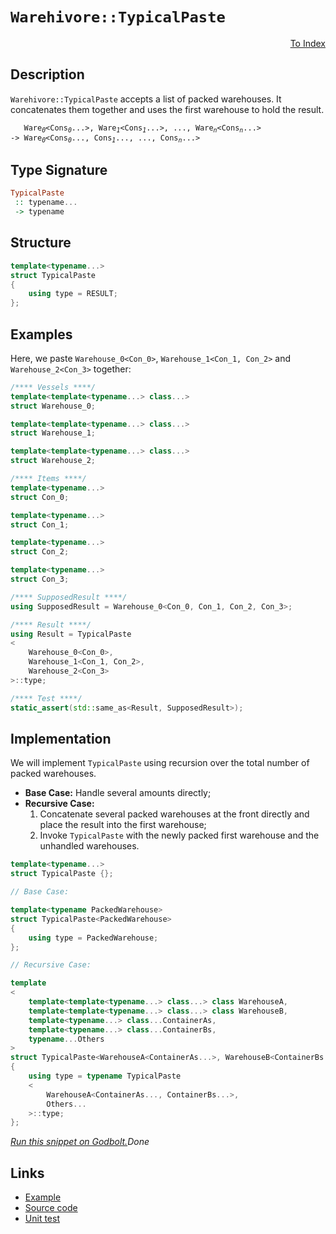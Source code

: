 <!-- Copyright 2024 Feng Mofan
SPDX-License-Identifier: Apache-2.0 -->

# `Warehivore::TypicalPaste`

<p style='text-align: right;'><a href="../../../facilities/metafunctions.md#warehivore-typical-paste">To Index</a></p>

## Description

`Warehivore::TypicalPaste` accepts a list of packed warehouses.
It concatenates them together and uses the first warehouse to hold the result.

<pre><code>   Ware<sub><i>0</i></sub>&lt;Cons<sub><i>0</i></sub>...&gt;, Ware<sub><i>1</i></sub>&lt;Cons<sub><i>1</i></sub>...&gt;, ..., Ware<sub><i>n</i></sub>&lt;Cons<sub><i>n</i></sub>...&gt;
-> Ware<sub><i>0</i></sub>&lt;Cons<sub><i>0</i></sub>..., Cons<sub><i>1</i></sub>..., ..., Cons<sub><i>n</i></sub>...></code></pre>

## Type Signature

```Haskell
TypicalPaste
 :: typename...
 -> typename
```

## Structure

```C++
template<typename...>
struct TypicalPaste
{
    using type = RESULT;
};
```

## Examples

Here, we paste `Warehouse_0<Con_0>`,  `Warehouse_1<Con_1, Con_2>` and `Warehouse_2<Con_3>` together:

```C++
/**** Vessels ****/
template<template<typename...> class...>
struct Warehouse_0;

template<template<typename...> class...>
struct Warehouse_1;

template<template<typename...> class...>
struct Warehouse_2;

/**** Items ****/
template<typename...>
struct Con_0;

template<typename...>
struct Con_1;

template<typename...>
struct Con_2;

template<typename...>
struct Con_3;

/**** SupposedResult ****/
using SupposedResult = Warehouse_0<Con_0, Con_1, Con_2, Con_3>;

/**** Result ****/
using Result = TypicalPaste
<
    Warehouse_0<Con_0>, 
    Warehouse_1<Con_1, Con_2>,
    Warehouse_2<Con_3>
>::type;

/**** Test ****/
static_assert(std::same_as<Result, SupposedResult>);
```

## Implementation

We will implement `TypicalPaste` using recursion over the total number of packed warehouses.

- **Base Case:** Handle several amounts directly;
- **Recursive Case:**
  1. Concatenate several packed warehouses at the front directly and place the result into the first warehouse;
  2. Invoke `TypicalPaste` with the newly packed first warehouse and the unhandled warehouses.

```C++
template<typename...>
struct TypicalPaste {};

// Base Case:

template<typename PackedWarehouse>
struct TypicalPaste<PackedWarehouse>
{
    using type = PackedWarehouse;
};

// Recursive Case:

template
<
    template<template<typename...> class...> class WarehouseA,
    template<template<typename...> class...> class WarehouseB,
    template<typename...> class...ContainerAs, 
    template<typename...> class...ContainerBs,
    typename...Others
>
struct TypicalPaste<WarehouseA<ContainerAs...>, WarehouseB<ContainerBs...>, Others...>
{
    using type = typename TypicalPaste
    <
        WarehouseA<ContainerAs..., ContainerBs...>,
        Others...
    >::type;
};
```

[*Run this snippet on Godbolt.*](https://godbolt.org/#z:OYLghAFBqd5QCxAYwPYBMCmBRdBLAF1QCcAaPECAMzwBtMA7AQwFtMQByARg9KtQYEAysib0QXACx8BBAKoBnTAAUAHpwAMvAFYTStJg1DIApACYAQuYukl9ZATwDKjdAGFUtAK4sGe1wAyeAyYAHI%2BAEaYxCAA7AAcpAAOqAqETgwe3r56KWmOAkEh4SxRMQm2mPYFDEIETMQEWT5%2BXJXVGXUNBEVhkdFxiQr1jc05bcPdvSVlgwCUtqhexMjsHAD0AFTbO7t7%2BzvrJhoAgls7ANQAkixJ9GyCTDUXu0en5wefB28nxycEmFuBgBJgAzG4CABPJKMViYAB0iLB2D%2Bw2IXgcFwAKtC8KJaMomMNMBcTLErLEACJgqynP7rdYXCxEkluFkgP5/AFAp6YMEQ6GwtgXQnIADWmHQAHUGpgEEslMjUQR0ZicUk8WJCcT%2BaKJdLZfKvIrQSi6eS/hcrRdjcFgBcoTDSaDKSKmOLJTLiHKFXzQbTflSaZz3oyAEqYZDLNIAN1Z7JD/0Bd15nPBlut3JTIPBWeBfoFMOYbER8ORF2QBgUClL5crRIUFy9PuNmBOpAzVrzqdzyfz/MdQoRSNNFarNZH2DHDabht9Nk7Dr7PcLQ9ro/r1dLHkewWiJwUpFJp2tS55OdXxeHZY34%2B3siYe%2BIFkPi8HV9LAHkCAhogo02aB4qhiBDYri%2BLahezZGkovzgju9RPge67YEe0HzvyCGPiEz4TjeqEXN%2Bv7EHhSrmgGp62kYDqCs6rrvnCYEahBRIgie1r8oup7oa2cFuFhSF4UeAk4S%2BKEduxp5WkRf61pJzrYCAICDsG5rUv6iYfF8ew/FpFzYKorB3CSrz0tp3yJuYoLBJWXhYM6bhoAwqxJAQ/6mppuwXAAapg1ZVI2pmnN2F4hQWDElpO05bpOyqqqBPFKAA%2Bhoqm/MFy6hZl4WCh%2BUWbqRHmnGiIGzt6MGYElXBpVy2UDnVua5XCKHRYVgElZiiWVWYNXvF5VzcoFhy1eeOVFs1sXFcBmI7ilvVJqNA5NZF%2BFxaVs3VRpdIZYtjXjStZFAfFFyzT1W3pQt2ZjWuk1HetAhJaC816UIXhJHkkoRgoXi0KBQUnFR9qve9qSfX5P2gWCrpdXN8EPRowkPW0J0PWYiMMI9SrnWZlxfRDLzDacgMXHjv10UxmoEqxfJ0um8kw6lcMY4zBGLjDm38Uj6NJWdqFs3OrY85hD1PUVcGKcpgrPV5WJ%2BX9hNAU8eJJQ20QEBAwzoEpChwir7luKTBBHsDH3oIbyJzPNHALLQnAAKy8H4HBaKQqCcG41jWBcChLCsJJWTwpAEJo1sLGKIB25I8IaPEZhmAAnPHXB2zH8RcLEsTSLbHCSLwLASBoCNOy7bscLwCggAjwfO9bpBwLAMCICASwEEkXhGxQEBoLcdDRKEcKcKo8QAGwALTD5IFzAMgyAXFI8JmLwkqECQeBa20/CCCIYjsFIMiCIoKjqDXpC6G0ADuxBMEknA8Db9uOyHrucJ%2B7dt6BqBUBcQ9jxPU8z3PKOZgLgQA8D3egxBSRmFBFwOYvBq5aAWBAJA3cNQQPIJQVBvcYjACkGjGgv0/yUAiE/CIwQGiQlvrwMhzBiCQk/BEbQkZq6B27g8Agn4GC0EoSfLAEQvDADZLQWgFduC8CwCwQwwBxC8LwN6BweA4yiJdpgVQkZ25rEDsEAE2cXa0DwBEK%2BdCPBYCfiqPA%2BcxGkDjMQCIoNKSAikfoowIcFhUAMMABQ3k8CYHPp%2BIsVD97CHxLvaQm95BKDUE/M%2B%2BgpEoE9pYfQBiK6QAWKgVyGRRGj01lDUwlhrBmBLjY4ga8/LwAWHYZhGQXAMHcJ4Fo/hanTH6DENoeR0gCDGK0ZIqQOkMGaaUAYEwqhVIEF0UY9TxjtFGbUEYPQ9wzCGbYOZXS9CTEaAM2YsDFjLFWBIe%2BHAHakGLrwUu38R7j0ntPWe89gEQFwCvSBAc4FB1cQsX8TAsAxAgGHEAkhQTwnjqCTOGhJBmEkMPQudth7x30JwXOpB84wPhMPLgw94jxzTsPSOycgXD2OU/Uu5dK6vJrkgxuyDm5v3bhgruqBwF9wHhwBoLAYyxFHkwac1EuDx3hFwaOS98BEBKevIJ29xB73CYfKJJ9dBo0vtfKhByjknOfhwV%2Brd24XE/uc3%2Bk96zct5fyjQICwFoOiFA0EZgXkINrpSrB6DO4OoGAa3BScEYEIBCRYhpDyF0MCTQihDCmEOECWwxgHCuE8JdnwgRQiRGBIkU4tYMa5FVKUU/VR6iASBO0VUJ%2B%2BjDEUJMSm%2BBJTLGBxsXYpQDjJFGGcaAMlfAPFeJ8X4gJVjwnitCUE6Vx8XZytiS4vJVhEmFpST812GSBBZJyS6EdBSinRBFWU1J0yFHOAgK4VZbRAgLJabkXpNQd09PyBkTZSzKkbtmd0E9V6ajjPmcUA9EwVmTO6esp9fRBmtIqb7PZ2zs4qsJZwXVlyuX2h5Xy6OICHnCstbA%2BBbzSAfK%2BZQA5CKkW8tBbEO28cM6gjBRCyQbRVVEtsCS215L4CUpbu/WlzriD9zYJwFlf8WAKBjLPGMUH8zDEFY8teegu0hIkGE2QfbokgFBKQBVN8xHKsfifUuGr37aq/qodjnHuO8d5MMU19LzVPOgaCG1ri64oMM9ghjVmIEgC4%2B9JKPH45JT4wQJKmmwl0C9RXCAJCT6Bv9VYwL9DGHMLDfS9hnDuFP1jYIsQCarFJvraW0g%2BB5GOAzSfLNUYc1WLzbo3ghajGQhLWY8tgSq32McfWu05n3FME8d43x/jGCBJEzvMTvbIn9p0NJodxgEk2HHeUqdNRRHrE1vE/JlhCmnOKaUidFSRnXpqXU7I3S93Pp/Yes9nT327b6Re1p66H1vo22slbZ2pj7p26%2B29B37sbNu1sv9uzd6KYJcp0DnmLgca4xcZz8I3OwaFSQBDZmyXvMwJ8gYk7s6YZAAneEoJQR2xTiRwuqPYjoq%2ByXTgxKq7IfDpIO2gL06xELvESQScuCxzMPi7OoIlP47LqSxBBzF549OQT9nodrF/mqZIIAA%3D%3D)$Done$

## Links

- [Example](../../../code/facilities/metafunctions/warehivore/typical_paste/implementation.hpp)
- [Source code](../../../../conceptrodon/warehivore/paste.hpp)
- [Unit test](../../../../tests/unit/metafunctions/warehivore/typical_paste.test.hpp)
